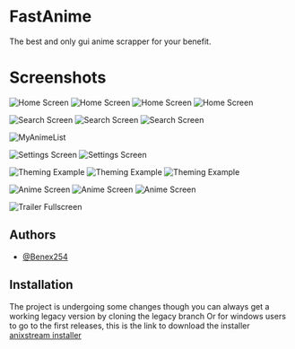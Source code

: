 
# FastAnime

The best and only gui anime scrapper for your benefit. 

# Screenshots
![Home Screen](https://github.com/Benex254/aniXstream/blob/master/assets/screenshots/home.png)
![Home Screen](https://github.com/Benex254/aniXstream/blob/master/assets/screenshots/home_2.png)
![Home Screen](https://github.com/Benex254/aniXstream/blob/master/assets/screenshots/home_3.png)
![Home Screen](https://github.com/Benex254/aniXstream/blob/master/assets/screenshots/home_4.png)

![Search Screen](https://github.com/Benex254/aniXstream/blob/master/assets/screenshots/search_1.png)
![Search Screen](https://github.com/Benex254/aniXstream/blob/master/assets/screenshots/search_2.png)
![Search Screen](https://github.com/Benex254/aniXstream/blob/master/assets/screenshots/search_3.png)

![MyAnimeList](https://github.com/Benex254/aniXstream/blob/master/assets/screenshots/myanimelist.png)

![Settings Screen](https://github.com/Benex254/aniXstream/blob/master/assets/screenshots/settings_1.png)
![Settings Screen](https://github.com/Benex254/aniXstream/blob/master/assets/screenshots/settings_2.png)

![Theming Example](https://github.com/Benex254/aniXstream/blob/master/assets/screenshots/theme_example_1.png)
![Theming Example](https://github.com/Benex254/aniXstream/blob/master/assets/screenshots/theme_example_2.png)
![Theming Example](https://github.com/Benex254/aniXstream/blob/master/assets/screenshots/theme_example_3.png)

![Anime Screen](https://github.com/Benex254/aniXstream/blob/master/assets/screenshots/anime_screen.png)
![Anime Screen](https://github.com/Benex254/aniXstream/blob/master/assets/screenshots/anime_screen_1.png)
![Anime Screen](https://github.com/Benex254/aniXstream/blob/master/assets/screenshots/anime_screen_2.png)


![Trailer Fullscreen](https://github.com/Benex254/aniXstream/blob/master/assets/screenshots/trailer_fullscreen.png)


## Authors

- [@Benex254](https://github.com/Benex254/aniXstream)


## Installation
The project is undergoing some changes though you can always get a working legacy version by cloning the legacy branch
Or for windows users to go to the first releases, this is the link to download the installer [anixstream installer](https://github.com/Benex254/aniXstream/releases/download/v0.10.0/AniXStream.Installer.exe)
